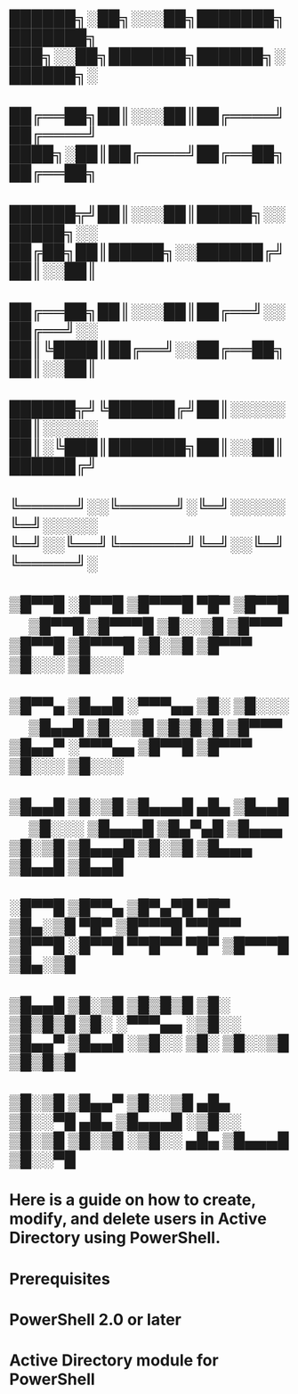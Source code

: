 
# ██████╗░██╗░░░██╗███████╗███████╗  ███╗░░██╗███████╗██████╗░██████╗░
# ██╔══██╗██║░░░██║██╔════╝██╔════╝  ████╗░██║██╔════╝██╔══██╗██╔══██╗
# ██████╦╝██║░░░██║█████╗░░█████╗░░  ██╔██╗██║█████╗░░██████╔╝██║░░██║
# ██╔══██╗██║░░░██║██╔══╝░░██╔══╝░░  ██║╚████║██╔══╝░░██╔══██╗██║░░██║
# ██████╦╝╚██████╔╝██║░░░░░██║░░░░░  ██║░╚███║███████╗██║░░██║██████╔╝
# ╚═════╝░░╚═════╝░╚═╝░░░░░╚═╝░░░░░  ╚═╝░░╚══╝╚══════╝╚═╝░░╚═╝╚═════╝░

# ▒█▀▀█ ░█▀▀█ ▒█▀▀▀█ ▀█▀ ▒█▀▀█ 　 ▒█▀▀█ ▒█▀▀▀█ ▒█░░▒█ ▒█▀▀▀ ▒█▀▀█ ▒█▀▀▀█ ▒█░▒█ ▒█▀▀▀ ▒█░░░ ▒█░░░ 
# ▒█▀▀▄ ▒█▄▄█ ░▀▀▀▄▄ ▒█░ ▒█░░░ 　 ▒█▄▄█ ▒█░░▒█ ▒█▒█▒█ ▒█▀▀▀ ▒█▄▄▀ ░▀▀▀▄▄ ▒█▀▀█ ▒█▀▀▀ ▒█░░░ ▒█░░░ 
# ▒█▄▄█ ▒█░▒█ ▒█▄▄▄█ ▄█▄ ▒█▄▄█ 　 ▒█░░░ ▒█▄▄▄█ ▒█▄▀▄█ ▒█▄▄▄ ▒█░▒█ ▒█▄▄▄█ ▒█░▒█ ▒█▄▄▄ ▒█▄▄█ ▒█▄▄█ 

# ░█▀▀█ ▒█▀▀▄ ▒█▀▄▀█ ▀█▀ ▒█▄░▒█ ▀█▀ ▒█▀▀▀█ ▀▀█▀▀ ▒█▀▀█ ░█▀▀█ ▀▀█▀▀ ▀█▀ ▒█▀▀▀█ ▒█▄░▒█ 
# ▒█▄▄█ ▒█░▒█ ▒█▒█▒█ ▒█░ ▒█▒█▒█ ▒█░ ░▀▀▀▄▄ ░▒█░░ ▒█▄▄▀ ▒█▄▄█ ░▒█░░ ▒█░ ▒█░░▒█ ▒█▒█▒█ 
# ▒█░▒█ ▒█▄▄▀ ▒█░░▒█ ▄█▄ ▒█░░▀█ ▄█▄ ▒█▄▄▄█ ░▒█░░ ▒█░▒█ ▒█░▒█ ░▒█░░ ▄█▄ ▒█▄▄▄█ ▒█░░▀█

# Here is a guide on how to create, modify, and delete users in Active Directory using PowerShell.

# Prerequisites
# PowerShell 2.0 or later
# Active Directory module for PowerShell
